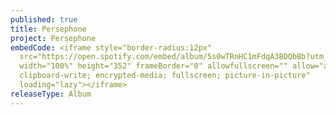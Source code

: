 ```yaml
---
published: true
title: Persephone
project: Persephone
embedCode: <iframe style="border-radius:12px"
  src="https://open.spotify.com/embed/album/5s0wTRnHC1mFdqA3BDQbBb?utm_source=generator"
  width="100%" height="352" frameBorder="0" allowfullscreen="" allow="autoplay;
  clipboard-write; encrypted-media; fullscreen; picture-in-picture"
  loading="lazy"></iframe>
releaseType: Album
---
```

